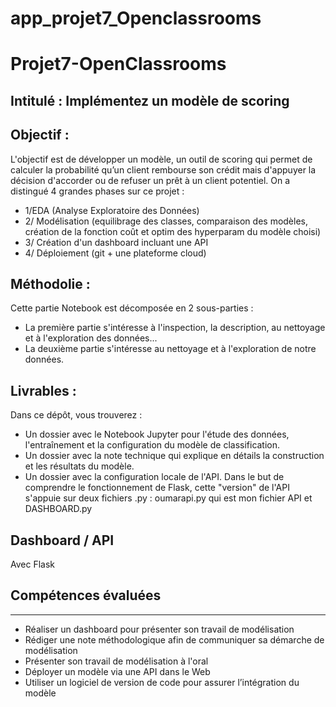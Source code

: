 # app_projet7_Openclassrooms
# Projet7-OpenClassrooms
## Intitulé : Implémentez un modèle de scoring 
## Objectif :
L'objectif est de développer un modèle, un outil de scoring qui permet de calculer la probabilité qu’un client rembourse son crédit mais d'appuyer la décision d'accorder ou de refuser un prêt à un client potentiel.
On a distingué 4 grandes phases sur ce projet :
- 1/EDA (Analyse Exploratoire des Données)
- 2/ Modélisation (equilibrage des classes, comparaison des modèles, création de la fonction coût et optim des hyperparam du modèle choisi)
- 3/ Création d'un dashboard incluant une API
- 4/ Déploiement (git + une plateforme cloud)

## Méthodolie :
Cette partie Notebook est décomposée en 2 sous-parties :
- La première partie s'intéresse à l'inspection, la description, au nettoyage et à l'exploration des données...
- La deuxième partie s'intéresse au nettoyage et à l'exploration de notre données.

## Livrables : 
Dans ce dépôt, vous trouverez :

- Un dossier avec le Notebook Jupyter pour l'étude des données, l'entraînement et la configuration du modèle de classification.
- Un dossier avec la note technique qui explique en détails la construction et les résultats du modèle.
- Un dossier avec la configuration locale de l'API. Dans le but de comprendre le fonctionnement de Flask, cette "version" de l'API s'appuie sur deux fichiers .py :
oumarapi.py qui est mon fichier API et
DASHBOARD.py 

## Dashboard / API
Avec Flask
## Compétences évaluées
-----------------------
- Réaliser un dashboard pour présenter son travail de modélisation
- Rédiger une note méthodologique afin de communiquer sa démarche de modélisation
- Présenter son travail de modélisation à l'oral
- Déployer un modèle via une API dans le Web
- Utiliser un logiciel de version de code pour assurer l’intégration du modèle
